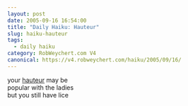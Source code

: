 ```yaml
---
layout: post
date: 2005-09-16 16:54:00
title: "Daily Haiku: Hauteur"
slug: haiku-hauteur
tags:
  - daily haiku
category: RobWeychert.com V4
canonical: https://v4.robweychert.com/haiku/2005/09/16/
---
```


your [hauteur](http://dictionary.reference.com/wordoftheday/archive/2005/09/16.html) may be  
popular with the ladies  
but you still have lice